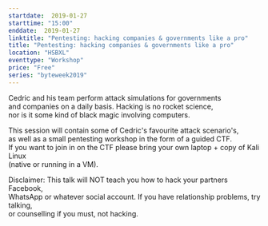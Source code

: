 ```yaml
---
startdate:  2019-01-27
starttime: "15:00"
enddate:  2019-01-27
linktitle: "Pentesting: hacking companies & governments like a pro"
title: "Pentesting: hacking companies & governments like a pro"
location: "HSBXL"
eventtype: "Workshop"
price: "Free"
series: "byteweek2019"
--- 
```


Cedric and his team perform attack simulations for governments  
and companies on a daily basis. Hacking is no rocket science,  
nor is it some kind of black magic involving computers.  

This session will contain some of Cedric's favourite attack scenario's,  
as well as a small pentesting workshop in the form of a guided CTF.  
If you want to join in on the CTF please bring your own laptop + copy of Kali Linux  
(native or running in a VM).

Disclaimer: This talk will NOT teach you how to hack your partners Facebook,  
WhatsApp or whatever social account. If you have relationship problems, try talking,  
or counselling if you must, not hacking.